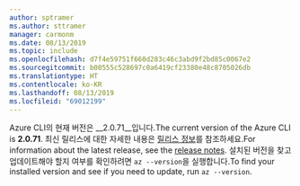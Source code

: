 ```yaml
---
author: sptramer
ms.author: sttramer
manager: carmonm
ms.date: 08/13/2019
ms.topic: include
ms.openlocfilehash: d7f4e59751f660d283c46c3abd9f2bd85c0067e2
ms.sourcegitcommit: b00555c528697c0a6419cf23380e48c8705026db
ms.translationtype: HT
ms.contentlocale: ko-KR
ms.lasthandoff: 08/13/2019
ms.locfileid: "69012199"
---
```

<span data-ttu-id="0fb89-101">Azure CLI의 현재 버전은 __2.0.71__입니다.</span><span class="sxs-lookup"><span data-stu-id="0fb89-101">The current version of the Azure CLI is __2.0.71__.</span></span> <span data-ttu-id="0fb89-102">최신 릴리스에 대한 자세한 내용은 [릴리스 정보](../release-notes-azure-cli.md)를 참조하세요.</span><span class="sxs-lookup"><span data-stu-id="0fb89-102">For information about the latest release, see the [release notes](../release-notes-azure-cli.md).</span></span> <span data-ttu-id="0fb89-103">설치된 버전을 찾고 업데이트해야 할지 여부를 확인하려면 `az --version`을 실행합니다.</span><span class="sxs-lookup"><span data-stu-id="0fb89-103">To find your installed version and see if you need to update, run `az --version`.</span></span>
